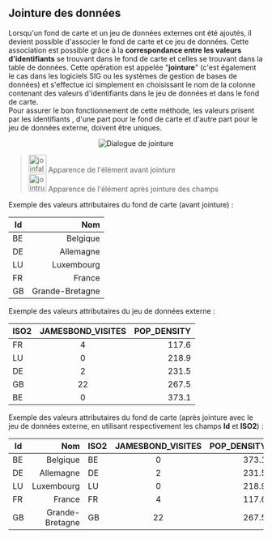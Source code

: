 ## Jointure des données

Lorsqu'un fond de carte et un jeu de données externes ont été ajoutés, il devient possible d'associer le fond de carte et ce jeu de données. Cette association est possible grâce à la **correspondance entre les valeurs d'identifiants** se trouvant dans le fond de carte et celles se trouvant dans la table de données.
Cette opération est appelée "**jointure**" (c'est également le cas dans les logiciels SIG ou les systèmes de gestion de bases de données) et s'effectue ici simplement en choisissant le nom de la colonne contenant des valeurs d'identifiants dans le jeu de données et dans le fond de carte.  
Pour assurer le bon fonctionnement de cette méthode, les valeurs prisent par les identifiants , d'une part pour le fond de carte et d'autre part pour le jeu de données externe, doivent être uniques.

<p style="text-align: center;">
<img src="img/win_jnt_fr.png" alt="Dialogue de jointure"/>
</p>

> <img src="img/joinfalse.png" alt="joinfalse" style="width: 35px;"/> Apparence de l'élément avant jointure  
> <img src="img/jointrue.png" alt="jointrue" style="width: 35px;"/> Apparence de l'élément après jointure des champs  


Exemple des valeurs attributaires du fond de carte (avant jointure) :  


| Id       | Nom             |
| ---------| ---------------:|
| BE       | Belgique        |
| DE       | Allemagne       |
| LU       | Luxembourg      |
| FR       | France          |
| GB       | Grande-Bretagne |



Exemple des valeurs attributaires du jeu de données externe :  


| ISO2     | JAMESBOND_VISITES | POP_DENSITY    |
| ---------|:-----------------:| --------------:|
| FR       | 4                 | 117.6          |
| LU       | 0                 | 218.9          |
| DE       | 2                 | 231.5          |
| GB       | 22                | 267.5          |
| BE       | 0                 | 373.1          |




Exemple des valeurs attributaires du fond de carte (après jointure avec le jeu de données externe, en utilisant respectivement les champs **Id** et **ISO2**) :  


| Id       | Nom             | ISO2     | JAMESBOND_VISITES | POP_DENSITY    |
| ---------| ---------------:| ---------|:-----------------:| --------------:|
| BE       | Belgique        | BE       | 0                 | 373.1          |
| DE       | Allemagne       | DE       | 2                 | 231.5          |
| LU       | Luxembourg      | LU       | 0                 | 218.9          |
| FR       | France          | FR       | 4                 | 117.6          |
| GB       | Grande-Bretagne | GB       | 22                | 267.5          |
